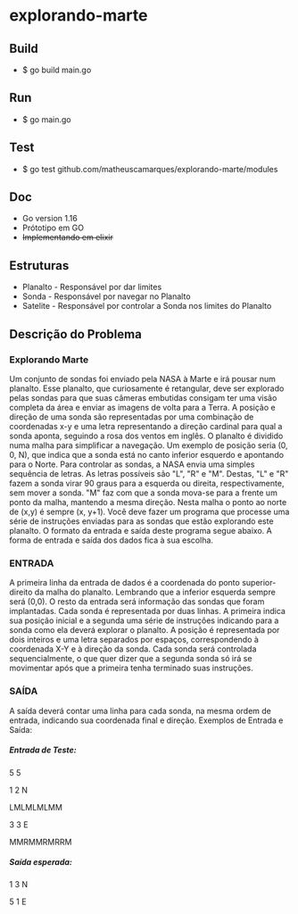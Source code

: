 # explorando-marte

## Build 
- $ go build main.go

## Run
- $ go main.go

## Test
- $ go test github.com/matheuscamarques/explorando-marte/modules

## Doc
 - Go version  1.16
 - Prótotipo em GO
 - <s> Implementando em elixir </s>

 ## Estruturas
   - Planalto - Responsável por dar limites
   - Sonda    - Responsável por navegar no Planalto
   - Satelite - Responsável por controlar a Sonda nos limites do Planalto
    
## Descrição do Problema
### Explorando Marte
Um conjunto de sondas foi enviado pela NASA à Marte e irá pousar num planalto. Esse
planalto, que curiosamente é retangular, deve ser explorado pelas sondas para que 
suas câmeras embutidas consigam ter uma visão completa da área e enviar as 
imagens de volta para a Terra.
A posição e direção de uma sonda são representadas por uma combinação de 
coordenadas x-y e uma letra representando a direção cardinal para qual a sonda 
aponta, seguindo a rosa dos ventos em inglês.
O planalto é dividido numa malha para simplificar a navegação. Um exemplo de 
posição seria (0, 0, N), que indica que a sonda está no canto inferior esquerdo e 
apontando para o Norte.
Para controlar as sondas, a NASA envia uma simples sequência de letras. As letras 
possíveis são "L", "R" e "M". Destas, "L" e "R" fazem a sonda virar 90 graus para a 
esquerda ou direita, respectivamente, sem mover a sonda. "M" faz com que a sonda 
mova-se para a frente um ponto da malha, mantendo a mesma direção.
Nesta malha o ponto ao norte de (x,y) é sempre (x, y+1).
Você deve fazer um programa que processe uma série de instruções enviadas para as 
sondas que estão explorando este planalto. O formato da entrada e saída deste 
programa segue abaixo.
A forma de entrada e saída dos dados fica à sua escolha.

### ENTRADA
A primeira linha da entrada de dados é a coordenada do ponto superior-direito da 
malha do planalto. Lembrando que a inferior esquerda sempre será (0,0).
O resto da entrada será informação das sondas que foram implantadas. Cada sonda é 
representada por duas linhas. A primeira indica sua posição inicial e a segunda uma 
série de instruções indicando para a sonda como ela deverá explorar o planalto.
A posição é representada por dois inteiros e uma letra separados por espaços, 
correspondendo à coordenada X-Y e à direção da sonda. Cada sonda será controlada 
sequencialmente, o que quer dizer que a segunda sonda só irá se movimentar após 
que a primeira tenha terminado suas instruções.

### SAÍDA
A saída deverá contar uma linha para cada sonda, na mesma ordem de entrada, 
indicando sua coordenada final e direção.
Exemplos de Entrada e Saída:
##### Entrada de Teste:
5 5

1 2 N

LMLMLMLMM

3 3 E

MMRMMRMRRM

##### Saída esperada:

1 3 N

5 1 E

